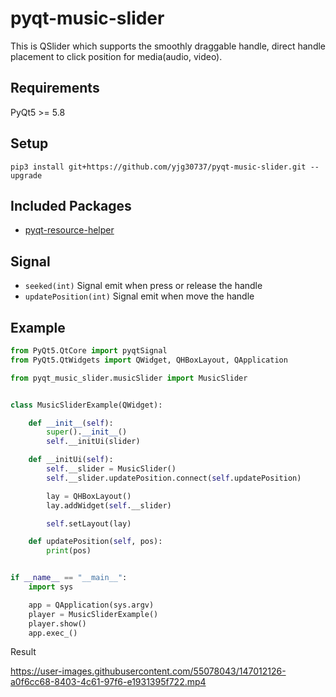 # pyqt-music-slider
This is QSlider which supports the smoothly draggable handle, direct handle placement to click position for media(audio, video).

## Requirements
PyQt5 >= 5.8

## Setup
```pip3 install git+https://github.com/yjg30737/pyqt-music-slider.git --upgrade```

## Included Packages
* <a href="https://github.com/yjg30737/pyqt-resource-helper.git">pyqt-resource-helper</a>

## Signal
* ```seeked(int)``` Signal emit when press or release the handle
* ```updatePosition(int)``` Signal emit when move the handle

## Example
```python
from PyQt5.QtCore import pyqtSignal
from PyQt5.QtWidgets import QWidget, QHBoxLayout, QApplication

from pyqt_music_slider.musicSlider import MusicSlider


class MusicSliderExample(QWidget):

    def __init__(self):
        super().__init__()
        self.__initUi(slider)

    def __initUi(self):
        self.__slider = MusicSlider()
        self.__slider.updatePosition.connect(self.updatePosition)

        lay = QHBoxLayout()
        lay.addWidget(self.__slider)

        self.setLayout(lay)

    def updatePosition(self, pos):
        print(pos)


if __name__ == "__main__":
    import sys

    app = QApplication(sys.argv)
    player = MusicSliderExample()
    player.show()
    app.exec_()
```

Result

https://user-images.githubusercontent.com/55078043/147012126-a0f6cc68-8403-4c61-97f6-e1931395f722.mp4




